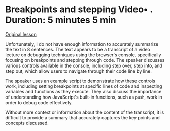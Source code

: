 # Breakpoints and stepping Video• . Duration: 5 minutes 5 min

[Original lesson](https://www.coursera.org/learn/uol-introduction-to-programming-2/lecture/xOhN4/breakpoints-and-stepping)

Unfortunately, I do not have enough information to accurately summarize the text in 8 sentences. The text appears to be a transcript of a video lecture on debugging techniques using the browser's console, specifically focusing on breakpoints and stepping through code. The speaker discusses various controls available in the console, including step over, step into, and step out, which allow users to navigate through their code line by line.

The speaker uses an example script to demonstrate how these controls work, including setting breakpoints at specific lines of code and inspecting variables and functions as they execute. They also discuss the importance of understanding how JavaScript's built-in functions, such as `push`, work in order to debug code effectively.

Without more context or information about the content of the transcript, it is difficult to provide a summary that accurately captures the key points and concepts discussed.

